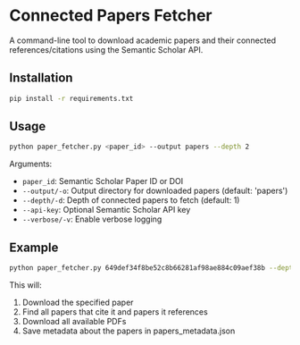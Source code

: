 # Connected Papers Fetcher

A command-line tool to download academic papers and their connected references/citations using the Semantic Scholar API.

## Installation

```bash
pip install -r requirements.txt
```

## Usage

```bash
python paper_fetcher.py <paper_id> --output papers --depth 2
```

Arguments:
- `paper_id`: Semantic Scholar Paper ID or DOI
- `--output/-o`: Output directory for downloaded papers (default: 'papers')
- `--depth/-d`: Depth of connected papers to fetch (default: 1)
- `--api-key`: Optional Semantic Scholar API key
- `--verbose/-v`: Enable verbose logging

## Example

```bash
python paper_fetcher.py 649def34f8be52c8b66281af98ae884c09aef38b --depth 2
```

This will:
1. Download the specified paper
2. Find all papers that cite it and papers it references
3. Download all available PDFs
4. Save metadata about the papers in papers_metadata.json
